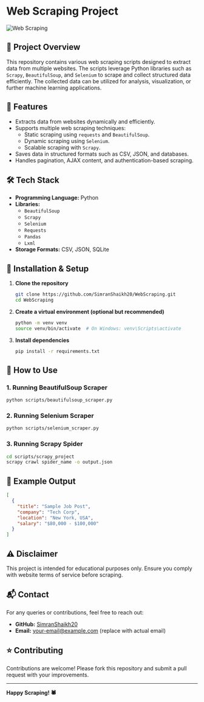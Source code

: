 # Web Scraping Project

![Web Scraping](https://img.shields.io/badge/Web%20Scraping-Python-blue.svg)

## 📌 Project Overview
This repository contains various web scraping scripts designed to extract data from multiple websites. The scripts leverage Python libraries such as `Scrapy`, `BeautifulSoup`, and `Selenium` to scrape and collect structured data efficiently. The collected data can be utilized for analysis, visualization, or further machine learning applications.

## 🚀 Features
- Extracts data from websites dynamically and efficiently.
- Supports multiple web scraping techniques:
  - Static scraping using `requests` and `BeautifulSoup`.
  - Dynamic scraping using `Selenium`.
  - Scalable scraping with `Scrapy`.
- Saves data in structured formats such as CSV, JSON, and databases.
- Handles pagination, AJAX content, and authentication-based scraping.

## 🛠 Tech Stack
- **Programming Language:** Python
- **Libraries:**
  - `BeautifulSoup`
  - `Scrapy`
  - `Selenium`
  - `Requests`
  - `Pandas`
  - `Lxml`
- **Storage Formats:** CSV, JSON, SQLite


## 🔧 Installation & Setup
1. **Clone the repository**
   ```bash
   git clone https://github.com/SimranShaikh20/WebScraping.git
   cd WebScraping
   ```
2. **Create a virtual environment (optional but recommended)**
   ```bash
   python -m venv venv
   source venv/bin/activate  # On Windows: venv\Scripts\activate
   ```
3. **Install dependencies**
   ```bash
   pip install -r requirements.txt
   ```

## 📌 How to Use
### 1. Running BeautifulSoup Scraper
```bash
python scripts/beautifulsoup_scraper.py
```
### 2. Running Selenium Scraper
```bash
python scripts/selenium_scraper.py
```
### 3. Running Scrapy Spider
```bash
cd scripts/scrapy_project
scrapy crawl spider_name -o output.json
```

## 📝 Example Output
```json
[
  {
    "title": "Sample Job Post",
    "company": "Tech Corp",
    "location": "New York, USA",
    "salary": "$80,000 - $100,000"
  }
]
```

## ⚠️ Disclaimer
This project is intended for educational purposes only. Ensure you comply with website terms of service before scraping.

## 📬 Contact
For any queries or contributions, feel free to reach out:
- **GitHub:** [SimranShaikh20](https://github.com/SimranShaikh20)
- **Email:** your-email@example.com (replace with actual email)

## ⭐ Contributing
Contributions are welcome! Please fork this repository and submit a pull request with your improvements.

---
**Happy Scraping! 🕷️**
